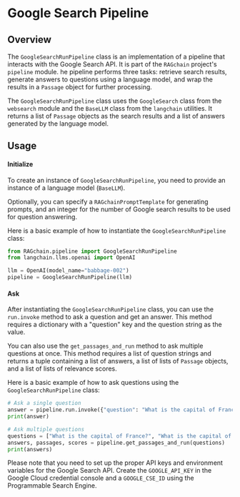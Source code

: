 # Google Search Pipeline

## Overview
The `GoogleSearchRunPipeline` class is an implementation of a pipeline that interacts with the Google Search API.
It is part of the `RAGchain` project's `pipeline` module.
he pipeline performs three tasks: retrieve search results, generate answers to questions using a language model, and wrap the results in a `Passage` object for further processing. 

The `GoogleSearchRunPipeline` class uses the `GoogleSearch` class from the `websearch` module and the `BaseLLM` class from the `langchain` utilities.
It returns a list of `Passage` objects as the search results and a list of answers generated by the language model.

## Usage

#### Initialize
To create an instance of `GoogleSearchRunPipeline`, you need to provide an instance of a language model (`BaseLLM`).

Optionally, you can specify a `RAGchainPromptTemplate` for generating prompts, and an integer for the number of Google search results to be used for question answering.

Here is a basic example of how to instantiate the `GoogleSearchRunPipeline` class:

```Python
from RAGchain.pipeline import GoogleSearchRunPipeline
from langchain.llms.openai import OpenAI

llm = OpenAI(model_name="babbage-002")
pipeline = GoogleSearchRunPipeline(llm)
```

#### Ask
After instantiating the `GoogleSearchRunPipeline` class, you can use the `run.invoke` method to ask a question and get an answer. 
This method requires a dictionary with a "question" key and the question string as the value. 

You can also use the `get_passages_and_run` method to ask multiple questions at once.
This method requires a list of question strings and returns a tuple containing a list of answers, a list of lists of `Passage` objects, and a list of lists of relevance scores. 

Here is a basic example of how to ask questions using the `GoogleSearchRunPipeline` class:

```Python
# Ask a single question
answer = pipeline.run.invoke({"question": "What is the capital of France?"})
print(answer)

# Ask multiple questions
questions = ["What is the capital of France?", "What is the capital of Germany?"]
answers, passages, scores = pipeline.get_passages_and_run(questions)
print(answers)
```

Please note that you need to set up the proper API keys and environment variables for the Google Search API. 
Create the `GOOGLE_API_KEY` in the Google Cloud credential console and a `GOOGLE_CSE_ID` using the Programmable Search Engine.
